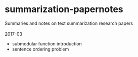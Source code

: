 # summarization-papernotes
Summaries and notes on text summarization research papers <br /><br />
2017-03<br />

+	submodular function introduction 
+	sentence ordering problem
